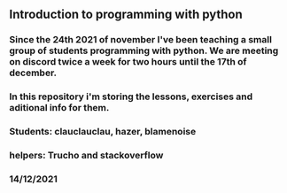 ## Introduction to programming with python

### Since the 24th 2021 of november I've been teaching a small group of students programming with python. We are meeting on discord twice a week for two hours until the 17th of december.

### In this repository i'm storing the lessons, exercises and aditional info for them.


### Students: clauclauclau, hazer, blamenoise

### helpers: Trucho and stackoverflow

### 14/12/2021